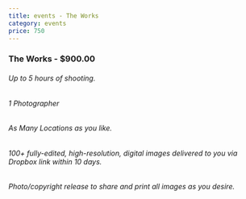 ```yaml
---
title: events - The Works
category: events
price: 750
---
```

### The Works - $900.00

###### Up to 5 hours of shooting.

###### 1 Photographer

###### As Many Locations as you like.

###### 100+ fully-edited, high-resolution, digital images delivered to you via Dropbox link within 10 days.

###### Photo/copyright release to share and print all images as you desire.